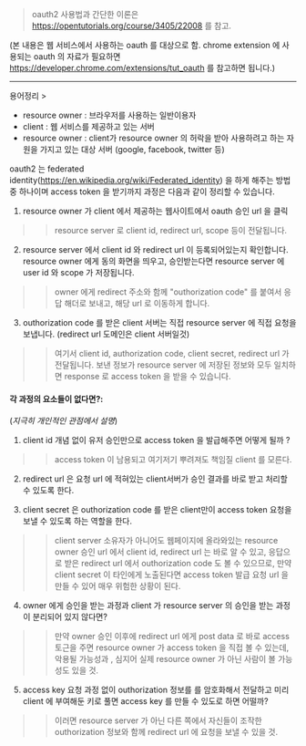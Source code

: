 > oauth2 사용법과 간단한 이론은 https://opentutorials.org/course/3405/22008 를 참고.

(본 내용은 웹 서비스에서 사용하는 oauth 를 대상으로 함.
chrome extension 에 사용되는 oauth 의 자료가 필요하면 https://developer.chrome.com/extensions/tut_oauth 를 참고하면 됩니다.)

-----------------------------------------------------

용어정리 > 
* resource owner : 브라우저를 사용하는 일반이용자
* client : 웹 서비스를 제공하고 있는 서버
* resource owner : client가 resource owner 의 허락을 받아 사용하려고 하는 자원을 가지고 있는 대상 서버 (google, facebook, twitter 등)

oauth2 는 federated identity(https://en.wikipedia.org/wiki/Federated_identity) 
을 하게 해주는 방법 중 하나이며 access token 을 받기까지 과정은 다음과 같이 정리할 수 있습니다.

1. resource owner 가 client 에서 제공하는 웹사이트에서 oauth 승인 url 을 클릭
>> resource server 로 client id, redirect url, scope 등이 전달됩니다.
   
2. resource server 에서 client id 와 redirect url 이 등록되어있는지 확인합니다. 
resource owner 에게 동의 화면을 띄우고, 승인받는다면 resource server 에 user id 와 scope 가 저장됩니다.
>> owner 에게 redirect 주소와 함께 "outhorization code" 를 붙여서 응답 해더로 보내고, 해당 url 로 이동하게 합니다.
   
3. outhorization code 를 받은 client 서버는 직접 resource server 에 직접 요청을 보냅니다. (redirect url 도메인은 client 서버일것)
>> 여기서 client id, authorization code, client secret, redirect url 가 전달됩니다.
>> 보낸 정보가 resource server 에 저장된 정보와 모두 일치하면 response 로 access token 을 받을 수 있습니다.  
  
#### 각 과정의 요소들이 없다면?:
(*지극히 개인적인 관점에서 설명*)

1. client id 개념 없이 유저 승인만으로 access token 을 발급해주면 어떻게 될까 ?
>> access token 이 남용되고 여기저기 뿌려져도 책임질 client 를 모른다.

2. redirect url 은 요청 url 에 적혀있는 client서버가 승인 결과를 바로 받고 처리할 수 있도록 한다.

3. client secret 은 outhorization code 를 받은 client만이 access token 요청을 보낼 수 있도록 하는 역할을 한다.
>> client server 소유자가 아니어도 웹페이지에 올라와있는 resource owner 승인 url 에서 client id, redirect url 는 바로 알 수 있고,
응답으로 받은 redirect url 에서 outhorization code 도 볼 수 있으므로, 만약 client secret 이 타인에게 노출된다면 access token 발급 요청
url 을 만들 수 있어 매우 위험한 상황이 된다.

4. owner 에게 승인을 받는 과정과 client 가 resource server 의 승인을 받는 과정이 분리되어 있지 않다면?
>> 만약 owner 승인 이후에 redirect url 에게 post data 로 바로 access 토근을 주면 resource owner 가 access token 을 직접 볼 수 있는데,
악용될 가능성과 , 심지어 실제 resource owner 가 아닌 사람이 볼 가능성도 있을 것. 

5. access key 요청 과정 없이 outhorization 정보를 를 암호화해서 전달하고 미리 client 에 부여해둔 키로 풀면 access key 를 만들 수 있도로 하면 어떨까?
>> 이러면 resource server 가 아닌 다른 쪽에서 자신들이 조작한 outhorization 정보와 함께 redirect url 에 요청을 보낼 수 있을 것.
